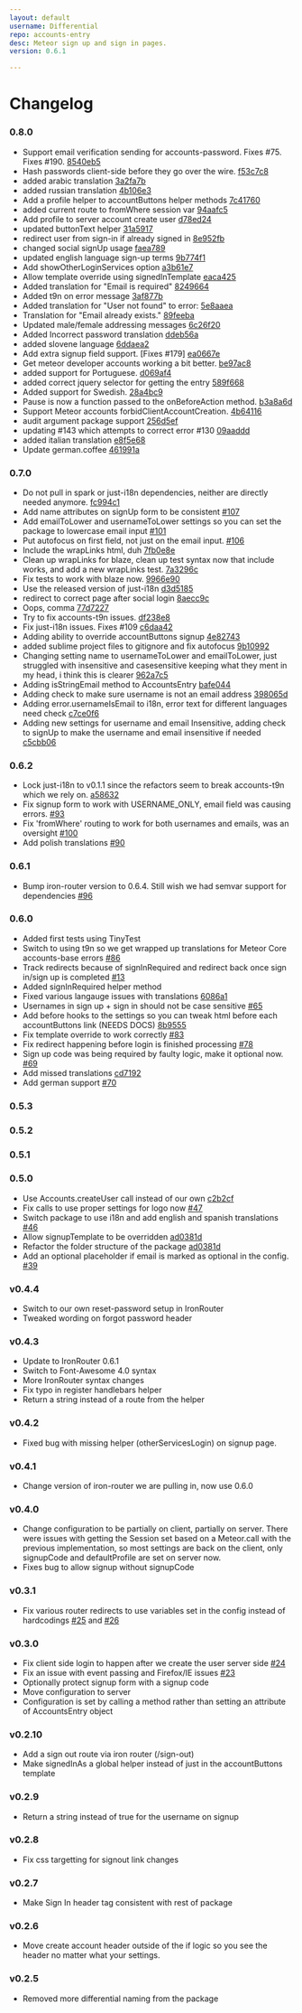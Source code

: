 ```yaml
---
layout: default
username: Differential
repo: accounts-entry
desc: Meteor sign up and sign in pages.
version: 0.6.1

---
```

# Changelog

### 0.8.0

* Support email verification sending for accounts-password. Fixes #75. Fixes #190. [8540eb5](http://github.com/Differential/accounts-entry/commit/8540eb5fa5a3fdbdc729f2f74e72c9397e66ce37)
* Hash passwords client-side before they go over the wire. [f53c7c8](http://github.com/Differential/accounts-entry/commit/f53c7c8a5bc3c3589d4b54fac47c50028345e06d)
* added arabic translation [3a2fa7b](http://github.com/Differential/accounts-entry/commit/3a2fa7b4c38cdcf866f403fa45d97743b45412ec)
* added russian translation [4b106e3](http://github.com/Differential/accounts-entry/commit/4b106e3dadcc4638232bcca01d61a2e44ab50346)
* Add a profile helper to accountButtons helper methods [7c41760](http://github.com/Differential/accounts-entry/commit/7c4176085d170f4fb15077f4a73c8d2fdaaecf7b)
* added current route to fromWhere session var [94aafc5](http://github.com/Differential/accounts-entry/commit/94aafc54f7932c29e92b5f3522e97c0346d74731)
* Add profile to server account create user [d78ed24](http://github.com/Differential/accounts-entry/commit/d78ed248fbc6926145cc4d47888edbf3d0ba521c)
* updated buttonText helper [31a5917](http://github.com/Differential/accounts-entry/commit/31a5917278a690f9d21918061a759905d48d7c89)
* redirect user from sign-in if already signed in [8e952fb](http://github.com/Differential/accounts-entry/commit/8e952fb16f5ef8fa031f0bc51103f01f974b2bf5)
* changed social signUp usage [faea789](http://github.com/Differential/accounts-entry/commit/faea7893ae767384351924114112131db700c295)
* updated english language sign-up terms [9b774f1](http://github.com/Differential/accounts-entry/commit/9b774f1e5cafbeb3e33421a4f6bb7743d4735995)
* Add showOtherLoginServices option [a3b61e7](http://github.com/Differential/accounts-entry/commit/a3b61e7900ffb2bbf75427478dad1dfe32f44288)
* Allow template override using signedInTemplate [eaca425](http://github.com/Differential/accounts-entry/commit/eaca425e3a11e8d3fb4d3dc54d7f8ac8081be9a0)
* Added translation for "Email is required" [8249664](http://github.com/Differential/accounts-entry/commit/8249664d5a11362fb2407c2a9ccca0c11ee7cc22)
* Added t9n on error message [3af877b](http://github.com/Differential/accounts-entry/commit/3af877b1e2a0e9f48cf30ef7b9df20cd02afe598)
* Added translation for "User not found" to error: [5e8aaea](http://github.com/Differential/accounts-entry/commit/5e8aaea6dcbb0bddfc1a653b1b48274692783f1d)
* Translation for "Email already exists." [89feeba](http://github.com/Differential/accounts-entry/commit/89feeba821ee91ed7cff865394118d24725e63e7)
* Updated male/female addressing messages [6c26f20](http://github.com/Differential/accounts-entry/commit/6c26f20776580f047b189ce691eeb7106a88cb56)
* Added Incorrect password translation [ddeb56a](http://github.com/Differential/accounts-entry/commit/ddeb56a21874a4c7db9363d45b2a614a5d8b54fb)
* added slovene language [6ddaea2](http://github.com/Differential/accounts-entry/commit/6ddaea29d2c9062e43cceed62d7fe8f72e5d8e98)
* Add extra signup field support. [Fixes #179] [ea0667e](http://github.com/Differential/accounts-entry/commit/ea0667ea03aea3c17ca5093632513b590e38b5af)
* Get meteor developer accounts working a bit better. [be97ac8](http://github.com/Differential/accounts-entry/commit/be97ac850259018b3fedca3d41dee5ca2cc98bc6)
* added support for Portuguese. [d069af4](http://github.com/Differential/accounts-entry/commit/d069af48d2663ce91c2010f931d7bacd978395d8)
* added correct jquery selector for getting the entry [589f668](http://github.com/Differential/accounts-entry/commit/589f668ceaed838a167dcce1eddd0b599c74825e)
* Added support for Swedish. [28a4bc9](http://github.com/Differential/accounts-entry/commit/28a4bc9b5fe069187a5e1d011727daba0a8a9cfb)
* Pause is now a function passed to the onBeforeAction method. [b3a8a6d](http://github.com/Differential/accounts-entry/commit/b3a8a6d094e018ed90d53a2b1b9bfe233bdb3e43)
* Support Meteor accounts forbidClientAccountCreation. [4b64116](http://github.com/Differential/accounts-entry/commit/4b64116e05a419ba3448a7e4786ebb54d535933d)
* audit argument package support [256d5ef](http://github.com/Differential/accounts-entry/commit/256d5ef96a0ca53e5d8ec5beaa53ef71d52b353d)
* updating #143 which attempts to correct error #130 [09aaddd](http://github.com/Differential/accounts-entry/commit/09aaddd0651b72e13e3d20ebeee54b49e0c7ff5f)
* added italian translation [e8f5e68](http://github.com/Differential/accounts-entry/commit/e8f5e68183e42d247d331b95c3ab681fa6f45182)
* Update german.coffee [461991a](http://github.com/Differential/accounts-entry/commit/461991a37d6dcefe6f344e1382c8311a0b6339eb)

### 0.7.0

* Do not pull in spark or just-i18n dependencies, neither are directly needed anymore. [fc994c1](https://github.com/BeDifferential/accounts-entry/commit/fc994c1afe10dfcbb54b7aae2b0cf9fc5ba1f5b6)
* Add name attributes on signUp form to be consistent [#107](https://github.com/BeDifferential/accounts-entry/pull/107)
* Add emailToLower and usernameToLower settings so you can set the package to lowercase email input [#101](https://github.com/BeDifferential/accounts-entry/pull/101)
* Put autofocus on first field, not just on the email input. [#106](https://github.com/BeDifferential/accounts-entry/pull/106)
* Include the wrapLinks html, duh [7fb0e8e](http://github.com/Differential/accounts-entry/commit/7fb0e8e745852feb441661285207302bfa1e8441)
* Clean up wrapLinks for blaze, clean up test syntax now that include works, and add a new wrapLinks test. [7a3296c](http://github.com/Differential/accounts-entry/commit/7a3296cb044fe8c235fce0eab13f490456d67e6a)
* Fix tests to work with blaze now. [9966e90](http://github.com/Differential/accounts-entry/commit/9966e903ac7a53c391786ef475419e8e226cef21)
* Use the released version of just-i18n [d3d5185](http://github.com/Differential/accounts-entry/commit/d3d5185c5792db14050208e72dc167d97a42d943)
* redirect to correct page after social login [8aecc9c](http://github.com/Differential/accounts-entry/commit/8aecc9cc7a1865d43c895a84a36586a41c880d64)
* Oops, comma [77d7227](http://github.com/Differential/accounts-entry/commit/77d72275e54e3583294c15d915d5e1a6bc468e10)
* Try to fix accounts-t9n issues. [df238e8](http://github.com/Differential/accounts-entry/commit/df238e82dcb898fa3f3f8247743013ac08525f66)
* Fix just-i18n issues. Fixes #109 [c6daa42](http://github.com/Differential/accounts-entry/commit/c6daa42730a9001cbb166fb22a6f7b99e05a03c5)
* Adding ability to override accountButtons signup [4e82743](http://github.com/Differential/accounts-entry/commit/4e82743377ffd8abb153f1c59fc7afd7cf058be4)
* added sublime project files to gitignore and fix autofocus [9b10992](http://github.com/Differential/accounts-entry/commit/9b109922b54fd39c5284c91c9f1091dcaadab4d6)
* Changing setting name to usernameToLower and emailToLower, just struggled with insensitive and casesensitive keeping what they ment in my head, i think this is clearer [962a7c5](http://github.com/Differential/accounts-entry/commit/962a7c59fe40f121cb05bd4a391f3769cf96f375)
* Adding isStringEmail method to AccountsEntry [bafe044](http://github.com/Differential/accounts-entry/commit/bafe044bd564398e0cb342752caee6673c6a46c3)
* Adding check to make sure username is not an email address [398065d](http://github.com/Differential/accounts-entry/commit/398065d60f92680d8b251d18a2a5b46677be4f28)
* Adding error.usernameIsEmail to i18n, error text for different languages need check [c7ce0f6](http://github.com/Differential/accounts-entry/commit/c7ce0f68aa54dd6fca9b1005958be1e09204556d)
* Adding new settings for username and email Insensitive, adding check to signUp to make the username and email insensitive if needed [c5cbb06](http://github.com/Differential/accounts-entry/commit/c5cbb06489abb6360375d3f395cf5604d00d3385)

### 0.6.2

* Lock just-i18n to v0.1.1 since the refactors seem to break accounts-t9n which we rely on. [a58632](https://github.com/BeDifferential/accounts-entry/commit/a58632e95c0c59e72dd6edce71fa58fe50e8ce94)
* Fix signup form to work with USERNAME_ONLY, email field was causing errors. [#93](https://github.com/BeDifferential/accounts-entry/issues/93)
* Fix 'fromWhere' routing to work for both usernames and emails, was an oversight [#100](https://github.com/BeDifferential/accounts-entry/pull/100)
* Add polish translations [#90](https://github.com/BeDifferential/accounts-entry/pull/90)

### 0.6.1

* Bump iron-router version to 0.6.4. Still wish we had semvar support for dependencies [#96](https://github.com/BeDifferential/accounts-entry/issues/96)

### 0.6.0

* Added first tests using TinyTest
* Switch to using t9n so we get wrapped up translations for Meteor Core accounts-base errors [#86](https://github.com/BeDifferential/accounts-entry/pull/86)
* Track redirects because of signInRequired and redirect back once sign in/sign up is completed [#13](https://github.com/BeDifferential/accounts-entry/issues/13)
* Added signInRequired helper method
* Fixed various langauge issues with translations [6086a1](https://github.com/BeDifferential/accounts-entry/commit/6086a17a3d3fe7fd1d4f2ab71d0ed9553756b1f0)
* Usernames in sign up + sign in should not be case sensitive [#65](https://github.com/BeDifferential/accounts-entry/issues/65)
* Add before hooks to the settings so you can tweak html before each accountButtons link (NEEDS DOCS) [8b9555](https://github.com/BeDifferential/accounts-entry/commit/8b9555ed33827fa16d15191377de5e8256be749e)
* Fix template override to work correctly [#83](https://github.com/BeDifferential/accounts-entry/issues/83)
* Fix redirect happening before login is finished processing [#78](https://github.com/BeDifferential/accounts-entry/pull/78)
* Sign up code was being required by faulty logic, make it optional now. [#69](https://github.com/BeDifferential/accounts-entry/issues/69)
* Add missed translations [cd7192](https://github.com/BeDifferential/accounts-entry/commit/cd719282796e76f1c431e526d650238af6da622d)
* Add german support [#70](https://github.com/BeDifferential/accounts-entry/pull/70)

### 0.5.3

### 0.5.2

### 0.5.1

### 0.5.0

* Use Accounts.createUser call instead of our own [c2b2cf](https://github.com/BeDifferential/accounts-entry/commit/c2b2cfca0be407cb90b8575a9c794549b0c5dbb3)
* Fix calls to use proper settings for logo now [#47](https://github.com/BeDifferential/accounts-entry/issues/47)
* Switch package to use i18n and add english and spanish translations [#46](https://github.com/BeDifferential/accounts-entry/pull/46)
* Allow signupTemplate to be overridden [ad0381d](https://github.com/BeDifferential/accounts-entry/commit/ad0381d3fa80aa2247b9d6200d4489f1fd3430c8)
* Refactor the folder structure of the package [ad0381d](https://github.com/BeDifferential/accounts-entry/commit/ad0381d3fa80aa2247b9d6200d4489f1fd3430c8)
* Add an optional placeholder if email is marked as optional in the config. [#39](https://github.com/BeDifferential/accounts-entry/pull/39)

### v0.4.4

* Switch to our own reset-password setup in IronRouter
* Tweaked wording on forgot password header

### v0.4.3

* Update to IronRouter 0.6.1
* Switch to Font-Awesome 4.0 syntax
* More IronRouter syntax changes
* Fix typo in register handlebars helper
* Return a string instead of a route from the helper

### v0.4.2

* Fixed bug with missing helper (otherServicesLogin) on signup page.

### v0.4.1

* Change version of iron-router we are pulling in, now use 0.6.0

### v0.4.0

* Change configuration to be partially on client, partially on server.
  There were issues with getting the Session set based on a Meteor.call
  with the previous implementation, so most settings are back on the
  client, only signupCode and defaultProfile are set on server now.
* Fixes bug to allow signup without signupCode

### v0.3.1

* Fix various router redirects to use variables set in the config instead of hardcodings [#25](https://github.com/BeDifferential/accounts-entry/issues/25) and [#26](https://github.com/BeDifferential/accounts-entry/issues/26)

### v0.3.0

* Fix client side login to happen after we create the user server side [#24](https://github.com/BeDifferential/accounts-entry/issues/24)
* Fix an issue with event passing and Firefox/IE issues [#23](https://github.com/BeDifferential/accounts-entry/issues/23)
* Optionally protect signup form with a signup code
* Move configuration to server
* Configuration is set by calling a method rather than setting an
  attribute of AccountsEntry object

### v0.2.10

* Add a sign out route via iron router (/sign-out)
* Make signedInAs a global helper instead of just in the accountButtons template

### v0.2.9

* Return a string instead of true for the username on signup

### v0.2.8

* Fix css targetting for signout link changes

### v0.2.7

* Make Sign In header tag consistent with rest of package

### v0.2.6

* Move create account header outside of the if logic so you see the header no matter what your settings.

### v0.2.5

* Removed more differential naming from the package
